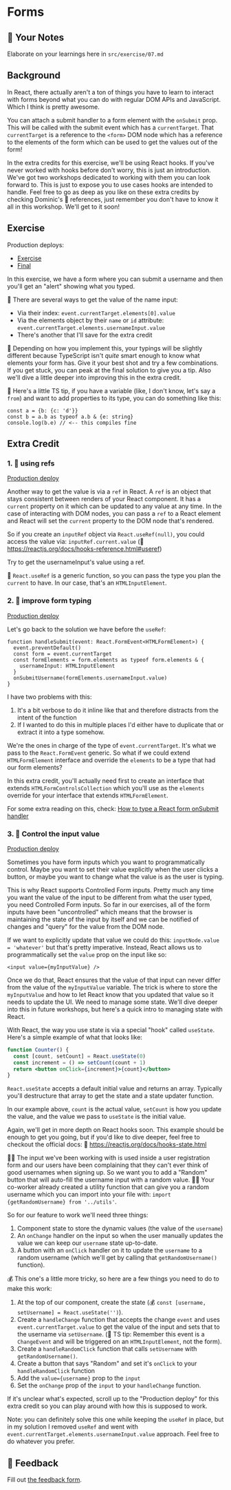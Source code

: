 # Forms

## 📝 Your Notes

Elaborate on your learnings here in `src/exercise/07.md`

## Background

In React, there actually aren't a ton of things you have to learn to interact
with forms beyond what you can do with regular DOM APIs and JavaScript. Which I
think is pretty awesome.

You can attach a submit handler to a form element with the `onSubmit` prop. This
will be called with the submit event which has a `currentTarget`. That
`currentTarget` is a reference to the `<form>` DOM node which has a reference to
the elements of the form which can be used to get the values out of the form!

In the extra credits for this exercise, we'll be using React hooks. If you've
never worked with hooks before don't worry, this is just an introduction. We've
got two workshops dedicated to working with them you can look forward to. This
is just to expose you to use cases hooks are intended to handle. Feel free to go
as deep as you like on these extra credits by checking Dominic's 📜 references,
just remember you don't have to know it all in this workshop. We'll get to it
soon!

## Exercise

Production deploys:

- [Exercise](http://react-fundamentals-next.netlify.app/isolated/exercise/07.tsx)
- [Final](http://react-fundamentals-next.netlify.app/isolated/final/07.tsx)

In this exercise, we have a form where you can submit a username and then you'll
get an "alert" showing what you typed.

🦉 There are several ways to get the value of the name input:

- Via their index: `event.currentTarget.elements[0].value`
- Via the elements object by their `name` or `id` attribute:
  `event.currentTarget.elements.usernameInput.value`
- There's another that I'll save for the extra credit

🦺 Depending on how you implement this, your typings will be slightly different
because TypeScript isn't _quite_ smart enough to know what elements your form
has. Give it your best shot and try a few combinations. If you get stuck, you
can peak at the final solution to give you a tip. Also we'll dive a little
deeper into improving this in the extra credit.

🦺 Here's a little TS tip, if you have a variable (like, I don't know, let's say
a `from`) and want to add properties to its type, you can do something like
this:

```tsx
const a = {b: {c: 'd'}}
const b = a.b as typeof a.b & {e: string}
console.log(b.e) // <-- this compiles fine
```

## Extra Credit

### 1. 💯 using refs

[Production deploy](http://react-fundamentals-next.netlify.app/isolated/final/07.extra-1.tsx)

Another way to get the value is via a `ref` in React. A `ref` is an object that
stays consistent between renders of your React component. It has a `current`
property on it which can be updated to any value at any time. In the case of
interacting with DOM nodes, you can pass a `ref` to a React element and React
will set the `current` property to the DOM node that's rendered.

So if you create an `inputRef` object via `React.useRef(null)`, you could access
the value via: `inputRef.current.value` (📜
https://reactjs.org/docs/hooks-reference.html#useref)

Try to get the usernameInput's value using a ref.

🦺 `React.useRef` is a generic function, so you can pass the type you plan the
`current` to have. In our case, that's an `HTMLInputElement`.

### 2. 💯 improve form typing

[Production deploy](http://react-fundamentals-next.netlify.app/isolated/final/07.extra-2.tsx)

Let's go back to the solution we have before the `useRef`:

```tsx
function handleSubmit(event: React.FormEvent<HTMLFormElement>) {
  event.preventDefault()
  const form = event.currentTarget
  const formElements = form.elements as typeof form.elements & {
    usernameInput: HTMLInputElement
  }
  onSubmitUsername(formElements.usernameInput.value)
}
```

I have two problems with this:

1. It's a bit verbose to do it inline like that and therefore distracts from the
   intent of the function
2. If I wanted to do this in multiple places I'd either have to duplicate that
   or extract it into a type somehow.

We're the ones in charge of the type of `event.currentTarget`. It's what we pass
to the `React.FormEvent` generic. So what if we could extend `HTMLFormElement`
interface and override the `elements` to be a type that had our form elements?

In this extra credit, you'll actually need first to create an interface that
extends `HTMLFormControlsCollection` which you'll use as the `elements` override
for your interface that extends `HTMLFormElement`.

For some extra reading on this, check:
[How to type a React form onSubmit handler](https://epicreact.dev/how-to-type-a-react-form-on-submit-handler)

### 3. 💯 Control the input value

[Production deploy](http://react-fundamentals-next.netlify.app/isolated/final/07.extra-3.tsx)

Sometimes you have form inputs which you want to programmatically control. Maybe
you want to set their value explicitly when the user clicks a button, or maybe
you want to change what the value is as the user is typing.

This is why React supports Controlled Form inputs. Pretty much any time you want
the value of the input to be different from what the user typed, you need
Controlled Form inputs. So far in our exercises, all of the form inputs have
been "uncontrolled" which means that the browser is maintaining the state of the
input by itself and we can be notified of changes and "query" for the value from
the DOM node.

If we want to explicitly update that value we could do this:
`inputNode.value = 'whatever'` but that's pretty imperative. Instead, React
allows us to programmatically set the `value` prop on the input like so:

```tsx
<input value={myInputValue} />
```

Once we do that, React ensures that the value of that input can never differ
from the value of the `myInputValue` variable. The trick is where to store the
`myInputValue` and how to let React know that you updated that value so it needs
to update the UI. We need to manage some state. We'll dive deeper into this in
future workshops, but here's a quick intro to managing state with React.

With React, the way you use state is via a special "hook" called `useState`.
Here's a simple example of what that looks like:

```jsx
function Counter() {
  const [count, setCount] = React.useState(0)
  const increment = () => setCount(count + 1)
  return <button onClick={increment}>{count}</button>
}
```

`React.useState` accepts a default initial value and returns an array. Typically
you'll destructure that array to get the state and a state updater function.

In our example above, `count` is the actual value, `setCount` is how you update
the value, and the value we pass to `useState` is the initial value.

Again, we'll get in more depth on React hooks soon. This example should be
enough to get you going, but if you'd like to dive deeper, feel free to checkout
the official docs: 📜 https://reactjs.org/docs/hooks-state.html

👨‍💼 The input we've been working with is used inside a user registration form and
our users have been complaining that they can't ever think of good usernames
when signing up. So we want you to add a "Random" button that will auto-fill the
username input with a random value. 🧝‍♀️ Your co-worker already created a utility
function that can give you a random username which you can import into your file
with: `import {getRandomUsername} from '../utils'`.

So for our feature to work we'll need three things:

1. Component state to store the dynamic values (the value of the `username`)
2. An `onChange` handler on the input so when the user manually updates the
   value we can keep our `username` state up-to-date.
3. A button with an `onClick` handler on it to update the `username` to a random
   username (which we'll get by calling that `getRandomUsername()` function).

💰 This one's a little more tricky, so here are a few things you need to do to
make this work:

1. At the top of our component, create the state (💰
   `const [username, setUsername] = React.useState('')`).
2. Create a `handleChange` function that accepts the change `event` and uses
   `event.currentTarget.value` to get the value of the input and sets that to
   the username via `setUsername`. (🦺 TS tip: Remember this event is a
   `ChangeEvent` and will be triggered on an `HTMLInputElement`, not the form).
3. Create a `handleRandomClick` function that calls `setUsername` with
   `getRandomUsername()`.
4. Create a button that says "Random" and set it's `onClick` to your
   `handleRandomClick` function
5. Add the `value={username}` prop to the `input`
6. Set the `onChange` prop of the `input` to your `handleChange` function.

If it's unclear what's expected, scroll up to the "Production deploy" for this
extra credit so you can play around with how this is supposed to work.

Note: you can definitely solve this one while keeping the `useRef` in place, but
in my solution I removed `useRef` and went with
`event.currentTarget.elements.usernameInput.value` approach. Feel free to do
whatever you prefer.

## 🦉 Feedback

Fill out
[the feedback form](https://ws.kcd.im/?ws=React%20Fundamentals%20%E2%9A%9B&e=07%3A%20Forms&em=owen%40joinlede.com).
